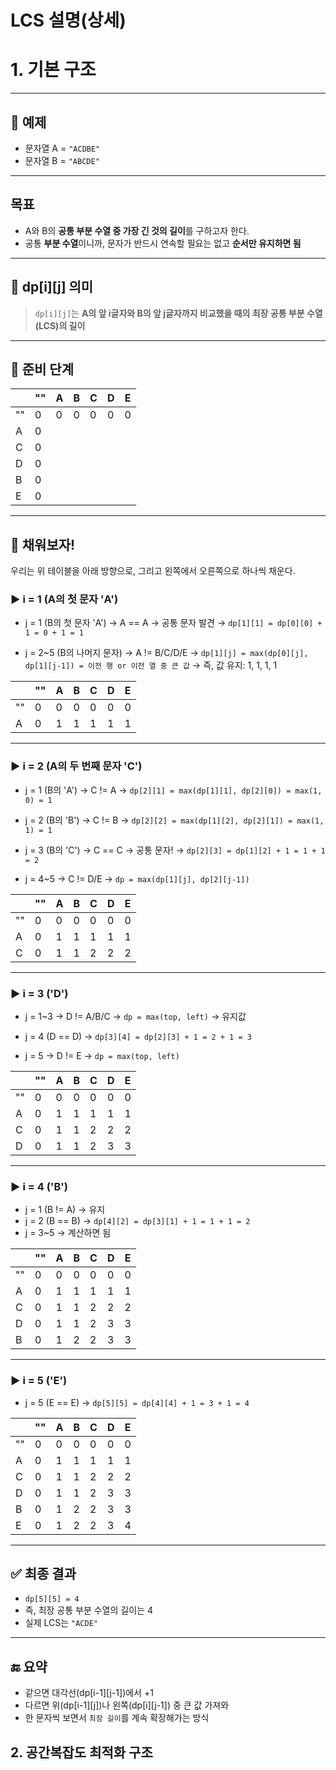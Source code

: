 # LCS 설명(상세)

# 1. 기본 구조

---

## 🧪 예제

* 문자열 A = `"ACDBE"`
* 문자열 B = `"ABCDE"`

---

## 목표

* A와 B의 **공통 부분 수열 중 가장 긴 것의 길이**를 구하고자 한다.
* 공통 **부분 수열**이니까, 문자가 반드시 연속할 필요는 없고 **순서만 유지하면 됨**

---

## 🎯 dp\[i]\[j] 의미

> `dp[i][j]`는 **A의 앞 i글자와 B의 앞 j글자까지 비교했을 때의 최장 공통 부분 수열(LCS)의 길이**

---

## 🔧 준비 단계

|    | "" | A | B | C | D | E |
| -- | -- | - | - | - | - | - |
| "" | 0  | 0 | 0 | 0 | 0 | 0 |
| A  | 0  |   |   |   |   |   |
| C  | 0  |   |   |   |   |   |
| D  | 0  |   |   |   |   |   |
| B  | 0  |   |   |   |   |   |
| E  | 0  |   |   |   |   |   |

---

## 📘 채워보자!

우리는 위 테이블을 아래 방향으로, 그리고 왼쪽에서 오른쪽으로 하나씩 채운다.

### ▶ i = 1 (A의 첫 문자 'A')

* j = 1 (B의 첫 문자 'A')
  → A == A → 공통 문자 발견
  → `dp[1][1] = dp[0][0] + 1 = 0 + 1 = 1`

* j = 2\~5 (B의 나머지 문자)
  → A != B/C/D/E
  → `dp[1][j] = max(dp[0][j], dp[1][j-1]) = 이전 행 or 이전 열 중 큰 값`
  → 즉, 값 유지: 1, 1, 1, 1

|    | "" | A | B | C | D | E |
| -- | -- | - | - | - | - | - |
| "" | 0  | 0 | 0 | 0 | 0 | 0 |
| A  | 0  | 1 | 1 | 1 | 1 | 1 |

---

### ▶ i = 2 (A의 두 번째 문자 'C')

* j = 1 (B의 'A')
  → C != A → `dp[2][1] = max(dp[1][1], dp[2][0]) = max(1, 0) = 1`

* j = 2 (B의 'B')
  → C != B → `dp[2][2] = max(dp[1][2], dp[2][1]) = max(1, 1) = 1`

* j = 3 (B의 'C')
  → C == C → 공통 문자!
  → `dp[2][3] = dp[1][2] + 1 = 1 + 1 = 2`

* j = 4\~5
  → C != D/E → `dp = max(dp[1][j], dp[2][j-1])`

|    | "" | A | B | C | D | E |
| -- | -- | - | - | - | - | - |
| "" | 0  | 0 | 0 | 0 | 0 | 0 |
| A  | 0  | 1 | 1 | 1 | 1 | 1 |
| C  | 0  | 1 | 1 | 2 | 2 | 2 |

---

### ▶ i = 3 ('D')

* j = 1\~3
  → D != A/B/C → `dp = max(top, left)` → 유지값

* j = 4 (D == D)
  → `dp[3][4] = dp[2][3] + 1 = 2 + 1 = 3`

* j = 5
  → D != E → `dp = max(top, left)`

|    | "" | A | B | C | D | E |
| -- | -- | - | - | - | - | - |
| "" | 0  | 0 | 0 | 0 | 0 | 0 |
| A  | 0  | 1 | 1 | 1 | 1 | 1 |
| C  | 0  | 1 | 1 | 2 | 2 | 2 |
| D  | 0  | 1 | 1 | 2 | 3 | 3 |

---

### ▶ i = 4 ('B')

* j = 1 (B != A) → 유지
* j = 2 (B == B) → `dp[4][2] = dp[3][1] + 1 = 1 + 1 = 2`
* j = 3\~5 → 계산하면 됨

|    | "" | A | B | C | D | E |
| -- | -- | - | - | - | - | - |
| "" | 0  | 0 | 0 | 0 | 0 | 0 |
| A  | 0  | 1 | 1 | 1 | 1 | 1 |
| C  | 0  | 1 | 1 | 2 | 2 | 2 |
| D  | 0  | 1 | 1 | 2 | 3 | 3 |
| B  | 0  | 1 | 2 | 2 | 3 | 3 |

---

### ▶ i = 5 ('E')

* j = 5 (E == E) → `dp[5][5] = dp[4][4] + 1 = 3 + 1 = 4`

|    | "" | A | B | C | D | E |
| -- | -- | - | - | - | - | - |
| "" | 0  | 0 | 0 | 0 | 0 | 0 |
| A  | 0  | 1 | 1 | 1 | 1 | 1 |
| C  | 0  | 1 | 1 | 2 | 2 | 2 |
| D  | 0  | 1 | 1 | 2 | 3 | 3 |
| B  | 0  | 1 | 2 | 2 | 3 | 3 |
| E  | 0  | 1 | 2 | 2 | 3 | 4 |

---

## ✅ 최종 결과

* `dp[5][5] = 4`
* 즉, 최장 공통 부분 수열의 길이는 4
* 실제 LCS는 `"ACDE"`

---

## 🔚 요약

* 같으면 대각선(dp\[i-1]\[j-1])에서 +1
* 다르면 위(dp\[i-1]\[j])나 왼쪽(dp\[i]\[j-1]) 중 큰 값 가져와
* 한 문자씩 보면서 `최장 길이`를 계속 확장해가는 방식

## 2. 공간복잡도 최적화 구조

